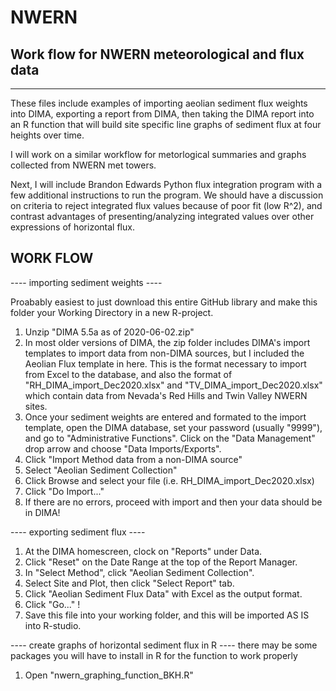 # NWERN
Work flow for NWERN meteorological and flux data
-------------
-------------
These files include examples of importing aeolian sediment flux weights into DIMA, exporting a report from DIMA, then taking the DIMA report into an R function that will build site specific line graphs of sediment flux at four heights over time. 

I will work on a similar workflow for metorlogical summaries and graphs collected from NWERN met towers. 

Next, I will include Brandon Edwards Python flux integration program with a few additional instructions to run the program. 
We should have a discussion on criteria to reject integrated flux values because of poor fit (low R^2), and contrast advantages of presenting/analyzing integrated values over other expressions of horizontal flux.


## WORK FLOW

---- importing sediment weights ----

Proabably easiest to just download this entire GitHub library and make this folder your Working Directory in a new R-project.

1. Unzip "DIMA 5.5a as of 2020-06-02.zip"
2. In most older versions of DIMA, the zip folder includes DIMA's import templates to import data from non-DIMA sources, but I included the Aeolian Flux template in here. This is the format necessary to import from Excel to the database, and also the format of "RH_DIMA_import_Dec2020.xlsx" and "TV_DIMA_import_Dec2020.xlsx" which contain data from Nevada's Red Hills and Twin Valley NWERN sites.
3. Once your sediment weights are entered and formated to the import template, open the DIMA database, set your password (usually "9999"), and go to "Administrative Functions". Click on the "Data Management" drop arrow and choose "Data Imports/Exports". 
4. Click "Import Method data from a non-DIMA source"
5. Select "Aeolian Sediment Collection"
6. Click Browse and select your file (i.e. RH_DIMA_import_Dec2020.xlsx)
7. Click "Do Import..."
8. If there are no errors, proceed with import and then your data should be in DIMA!

---- exporting sediment flux ----
1. At the DIMA homescreen, clock on "Reports" under Data.
2. Click "Reset" on the Date Range at the top of the Report Manager.
3. In "Select Method", click "Aeolian Sediment Collection".
4. Select Site and Plot, then click "Select Report" tab.
5. Click "Aeolian Sediment Flux Data" with Excel as the output format.
6. Click "Go..." !
7. Save this file into your working folder, and this will be imported AS IS into R-studio.

---- create graphs of horizontal sediment flux in R ----
there may be some packages you will have to install in R for the function to work properly

1. Open "nwern_graphing_function_BKH.R"
